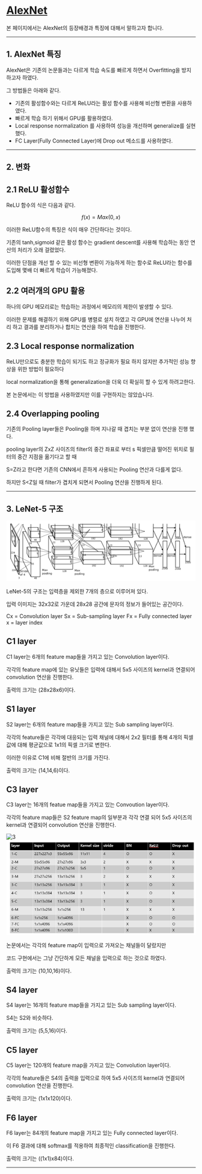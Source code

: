 # [AlexNet](https://proceedings.neurips.cc/paper/2012/file/c399862d3b9d6b76c8436e924a68c45b-Paper.pdf)
본 페이지에서는 AlexNet의 등장배경과 특징에 대해서 말하고자 합니다.

---
## 1. AlexNet 특징
AlexNet은 기존의 논문들과는 다르게 학습 속도를 빠르게 하면서 Overfitting을 방지 하고자 하였다.

그 방법들은 아래와 같다.

- 기존의 활성함수와는 다르게 ReLU라는 활성 함수를 사용해 비선형 변환을 사용하였다.
- 빠르게 학습 하기 위해서 GPU를 활용하였다.
- Local response normalization 를 사용하여 성능을 개선하며 generalize를 실현했다.
- FC Layer(Fully Connected Layer)에 Drop out 메소드를 사용하였다.

---
## 2. 변화

## 2.1 ReLU 활성함수
ReLU 함수의 식은 다음과 같다.

$$
f(x)=Max(0,x)
$$

이러한 ReLU함수의 특징은 식이 매우 간단하다는 것이다.

기존의 tanh,sigmoid 같은 활성 함수는 gradient descent를 사용해 학습하는 동안 연산의 처리가 오래 걸렸었다.

이러한 단점을 개선 할 수 있는 비선형 변환이 가능하게 하는 함수로 ReLU라는 함수를 도입해 몇배 더 빠르게 학습이 가능해졌다.

## 2.2 여러개의 GPU 활용
하나의 GPU 메모리로는 학습하는 과정에서 메모리의 제한이 발생할 수 있다.

이러한 문제를 해결하기 위해 GPU를 병렬로 설치 하였고 각 GPU에 연산을 나누어 처리 하고 결과를 분리하거나 합치는 연산을 하여 학습을 진행한다.

## 2.3 Local response normalization
ReLU만으로도 충분한 학습이 되기도 하고 정규화가 필요 하지 않지만  추가적인 성능 향상을 위한 방법이 필요하다

local normalization을 통해 generalization을 더욱 더 확실히 할 수 있게 하려고한다.

본 논문에서는 이 방법을 사용하였지만 이를 구현하지는 않았습니다.

## 2.4 Overlapping pooling
기존의 Pooling layer들은 Pooling을 하며 지나갈 때 겹치는 부분 없이 연산을 진행 했다.

pooling layer의 ZxZ 사이즈의 filter의 중간 좌표로 부터 s 픽셀만큼 떨어진 위치로 필터의 중간 지점을 옮기다고 할 때

S=Z라고 한다면 기존의 CNN에서 흔하게 사용되는 Pooling 연산과 다를게 없다.

하지만 S<Z일 때 filter가 겹치게 되면서 Pooling 연산을 진행하게 된다.

---

## 3. LeNet-5 구조

![2](./img/fig2.PNG)

LeNet-5의 구조는 입력층을 제외한 7개의 층으로 이루어져 있다.

입력 이미지는 32x32로 가운데 28x28 공간에 문자의 정보가 들어있는 공간이다.

Cx = Convolution layer
Sx = Sub-sampling layer
Fx = Fully connected layer
x = layer index

## C1 layer
C1 layer는 6개의 feature map들을 가지고 있는 Convolution layer이다.

각각의 feature map에 있는 유닛들은 입력에 대해서 5x5 사이즈의 kernel과 연결되어 convolution 연산을 진행한다. 

출력의 크기는 (28x28x6)이다.

## S1 layer
S2 layer는 6개의 feature map들을 가지고 있는 Sub sampling layer이다.

각각의 feature들은 각각에 대응되는 입력 채널에 대해서 2x2 필터를 통해 4개의 픽셀 값에 대해 평균값으로 1x1의 픽셀 크기로 변한다.

이러한 이유로 C1에 비해 절반의 크기를 가진다.

출력의 크기는 (14,14,6)이다.

## C3 layer
C3 layer는 16개의 featue map들을 가지고 있는 Convoution layer이다.

각각의 feature map들은 S2 feature map의 일부분과 각각 연결 되어 5x5 사이즈의 kernel과 연결되어 convolution 연산을 진행한다.

![3](./img/table1.PNG)![4](./img/addition.PNG)

논문에서는 각각의 feature map이 입력으로 가져오는 채널들이 달랐지만

코드 구현에서는 그냥 간단하게 모든 채널을 입력으로 하는 것으로 하였다.

출력의 크기는 (10,10,16)이다.

## S4 layer

S4 layer는 16개의 feature map들을 가지고 있는 Sub sampling layer이다.

S4는 S2와 비슷하다.

출력의 크기는 (5,5,16)이다.

## C5 layer
C5 layer는 120개의 feature map을 가지고 있는 Convolution layer이다.

각각의 feature들은 S4의 출력을 입력으로 하여 5x5 사이즈의 kernel과 연결되어 convolution 연산을 진행한다.

출력의 크기는 (1x1x120)이다.

## F6 layer

F6 layer는 84개의 feature map을 가지고 있는 Fully connected layer이다.

이 F6 결과에 대해 softmax를 적용하여 최종적인 classification을 진행한다.

출력의 크기는 ((1x1)x84)이다.



---